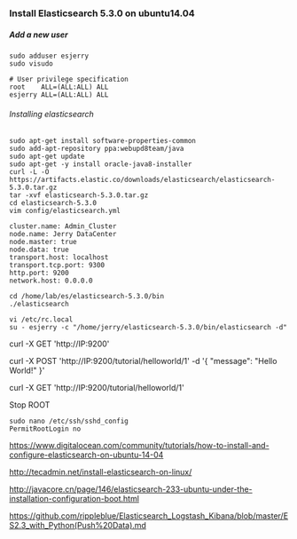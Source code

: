 ### Install Elasticsearch 5.3.0 on ubuntu14.04

##### Add a new user
```
sudo adduser esjerry
sudo visudo
```
```
# User privilege specification
root    ALL=(ALL:ALL) ALL
esjerry ALL=(ALL:ALL) ALL
```
###### Installing elasticsearch
```
sudo apt-get install software-properties-common
sudo add-apt-repository ppa:webupd8team/java
sudo apt-get update
sudo apt-get -y install oracle-java8-installer
curl -L -O https://artifacts.elastic.co/downloads/elasticsearch/elasticsearch-5.3.0.tar.gz
tar -xvf elasticsearch-5.3.0.tar.gz
cd elasticsearch-5.3.0
vim config/elasticsearch.yml
```
```
cluster.name: Admin_Cluster
node.name: Jerry DataCenter
node.master: true
node.data: true
transport.host: localhost
transport.tcp.port: 9300
http.port: 9200
network.host: 0.0.0.0
```
```
cd /home/lab/es/elasticsearch-5.3.0/bin
./elasticsearch
```
```
vi /etc/rc.local
su - esjerry -c "/home/jerry/elasticsearch-5.3.0/bin/elasticsearch -d"
```
curl -X GET 'http://IP:9200'

curl -X POST 'http://IP:9200/tutorial/helloworld/1' -d '{ "message": "Hello World!" }'

curl -X GET 'http://IP:9200/tutorial/helloworld/1'


Stop ROOT
```
sudo nano /etc/ssh/sshd_config
PermitRootLogin no
```
https://www.digitalocean.com/community/tutorials/how-to-install-and-configure-elasticsearch-on-ubuntu-14-04

http://tecadmin.net/install-elasticsearch-on-linux/

http://javacore.cn/page/146/elasticsearch-233-ubuntu-under-the-installation-configuration-boot.html

https://github.com/rippleblue/Elasticsearch_Logstash_Kibana/blob/master/ES2.3_with_Python(Push%20Data).md
